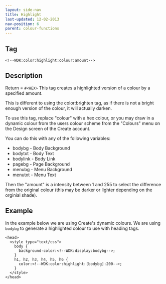 ```yaml
---
layout: side-nav
title: Highlight
last-updated: 12-02-2013
nav-position: 6
parent: colour-functions
---
```


## Tag

`<!--WDK:color:highlight:colour:amount-->`

## Description

Return = `#<HEX>`
This tag creates a highlighted version of a colour by a specified amount. 

This is different to using the color:brighten tag, as if there is not a bright enough version of the colour, it will actually darken. 

To use this tag, replace "colour" with a hex colour, or you may draw in a dynamic colour from the users colour scheme from the "Colours" menu on the Design screen of the Create account.

You can do this with any of the following variables:
- bodybg - Body Background
- bodytxt - Body Text
- bodylink - Body Link
- pagebg - Page Background
- menubg - Menu Background
- menutxt - Menu Text

Then the "amount" is a intensity between 1 and 255 to select the difference from the original colour (this may be darker or lighter depending on the orginial shade).

## Example

In the example below we are using Create's dynamic colours. We are using `bodybg` to generate a highlighted colour to use with heading tags. 

~~~
<head>
  <style type="text/css">
    body {
      background-color:<!--WDK:display:bodybg-->;
    }
    h1, h2, h3, h4, h5, h6 {
      color:<!--WDK:color:highlight:[bodybg]:200-->;
    }
  </style>
</head>
~~~
